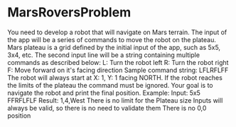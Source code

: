 # MarsRoversProblem
You need to develop a robot that will navigate on Mars terrain. The input of the app will be a series of commands to move the robot on the plateau. Mars plateau is a grid defined by the initial input of the app, such as 5x5, 3x4, etc. The second input line will be a string containing multiple commands as described below: L: Turn the robot left R: Turn the robot right F: Move forward on it's facing direction Sample command string: LFLRFLFF The robot will always start at X: 1, Y: 1 facing NORTH. If the robot reaches the limits of the plateau the command must be ignored. Your goal is to navigate the robot and print the final position. Example: Input: 5x5 FFRFLFLF Result: 1,4,West There is no limit for the Plateau size Inputs will always be valid, so there is no need to validate them There is no 0,0 position
